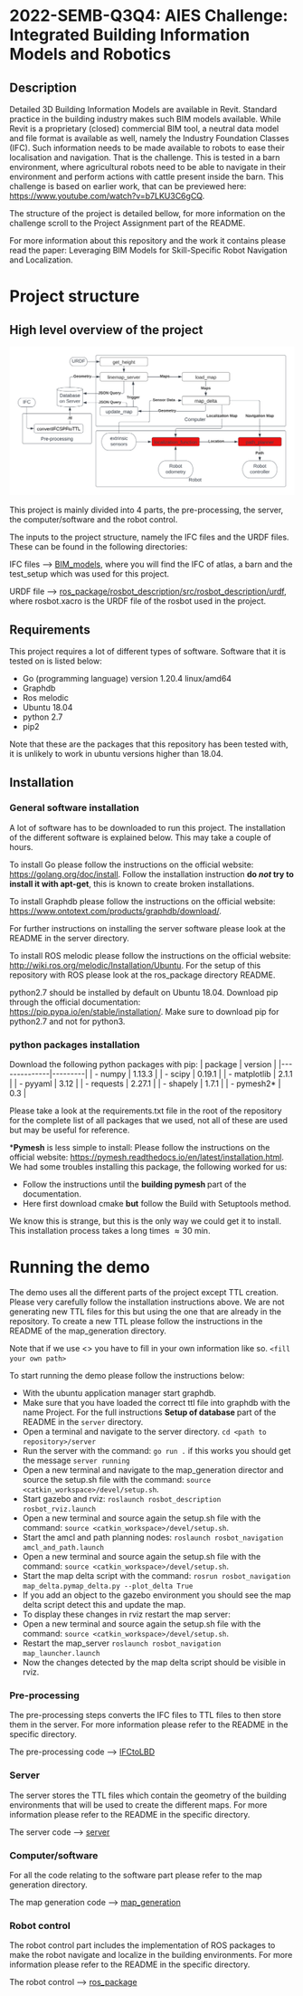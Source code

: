 # 2022-SEMB-Q3Q4: AIES Challenge: Integrated Building Information Models and Robotics



## Description

Detailed 3D Building Information Models are available in Revit. Standard practice in the building industry makes such BIM models available. While Revit is a proprietary (closed) commercial BIM tool, a neutral data model and file format is available as well, namely the Industry Foundation Classes (IFC). Such information needs to be made available to robots to ease their localisation and navigation. That is the challenge. This is tested in a barn environment, where agricultural robots need to be able to navigate in their environment and perform actions with cattle present inside the barn. This challenge is based on earlier work, that can be previewed here: https://www.youtube.com/watch?v=b7LKU3C6gCQ.

The structure of the project is detailed bellow, for more information on the challenge scroll to the Project Assignment part of the README.

For more information about this repository and the work it contains please read the paper: Leveraging BIM Models for Skill-Specific Robot Navigation and Localization.

# Project structure

## High level overview of the project

![diagram200.png](diagram200.png)


This project is mainly divided into 4 parts, the pre-processing, the server, the computer/software and the robot control.

The inputs to the project structure, namely the IFC files and the URDF files. 
These can be found in the following directories:

IFC files --> [BIM_models](BIM_models), where you will find the IFC of atlas, a barn and the test_setup which was used for this project.

URDF file --> [ros_package/rosbot_description/src/rosbot_description/urdf](ros_package/rosbot_description/src/rosbot_description/urdf), where rosbot.xacro is the URDF file of the rosbot used in the project. 

## Requirements
This  project requires a lot of different types of software. Software that it is tested on is listed below:
- Go (programming language) version 1.20.4 linux/amd64
- Graphdb
- Ros melodic
- Ubuntu 18.04
- python 2.7
- pip2 

Note that these are the packages that this repository has been tested with, it is unlikely to work in ubuntu versions higher than 18.04. 



## Installation

### General software installation
A lot of software has to be downloaded to run this project. The installation of the different software is explained below. This may take a couple of hours. 

To install Go please follow the instructions on the official website: https://golang.org/doc/install.  Follow the installation instruction 
<b>do <em>not</em> try to install it with apt-get</b>, this is known to create broken installations. 

To install Graphdb please follow the instructions on the official website: https://www.ontotext.com/products/graphdb/download/.

For further instructions on installing the server software please look at the README in the server directory. 

To install ROS melodic please follow the instructions on the official website: http://wiki.ros.org/melodic/Installation/Ubuntu.
For the setup of this repository with ROS please look at the ros_package directory README. 

python2.7 should be installed by default on Ubuntu 18.04. Download pip through the official documentation: https://pip.pypa.io/en/stable/installation/. Make sure to download pip for python2.7 and not for python3. 



### python packages installation
Download the following python packages with pip:
| package      | version |
|--------------|---------|
| - numpy      | 1.13.3  |
| - scipy      | 0.19.1  |
| - matplotlib | 2.1.1   |
| - pyyaml     | 3.12    |
| - requests   | 2.27.1  |
| - shapely    | 1.7.1   |
| - pymesh2*   | 0.3     |

Please take a look at the requirements.txt file in the root of the repository for the complete list of all packages that we used, not all of these are used but may be useful for reference.

*<b>Pymesh</b> is less simple to install: Please follow the instructions on the official website: https://pymesh.readthedocs.io/en/latest/installation.html. We had some troubles installing this package, the following worked for us:
- Follow the instructions until the <b> building pymesh </b> part of the documentation.
- Here first download cmake <b>but</b> follow the Build with Setuptools method. 

We know this is strange, but this is the only way we could get it to install. This installation process takes a long times $\approx 30$ min.



# Running the demo
The demo uses all the different parts of the project except TTL creation. Please very carefully follow the installation instructions above. We are not generating new TTL files for this but using the one that are already in the repository. To create a new TTL please follow the instructions in the README of the map_generation directory.

Note that if we use <> you have to fill in your own information like so. ``<fill your own path>``

To start running the demo please follow the instructions below:
- With the ubuntu application manager start graphdb. 
- Make sure that you have loaded the correct ttl file into graphdb with the name Project. For the full instructions <b> Setup of database </b> part of the README in the ``server`` directory.
- Open a terminal and navigate to the server directory.
 ``cd <path to repository>/server``
- Run the server with the command: ```go run .``` if this works you should get the message ``server running``
- Open a new terminal and navigate to the map_generation director 
and source the setup.sh file with the command: ``source <catkin_workspace>/devel/setup.sh``. 
- Start gazebo and rviz: ``roslaunch rosbot_description rosbot_rviz.launch``
- Open a new terminal and source again the setup.sh file with the command: ``source <catkin_workspace>/devel/setup.sh``.
- Start the amcl and path planning nodes:  ``roslaunch rosbot_navigation amcl_and_path.launch`` 
- Open a new terminal and source again the setup.sh file with the command: ``source <catkin_workspace>/devel/setup.sh``.
- Start the map delta script with the command: ``rosrun rosbot_navigation map_delta.pymap_delta.py --plot_delta True``
- If you add an object to the gazebo environment you should see the map delta script detect this and update the map.
- To display these changes in rviz restart the map server: 
- Open a new terminal and source again the setup.sh file with the command: ``source <catkin_workspace>/devel/setup.sh``.
- Restart the map_server ``roslaunch rosbot_navigation map_launcher.launch``
- Now the changes detected by the map delta script should be visible in rviz.






### Pre-processing

The pre-processing steps converts the IFC files to TTL files to then store them in the server. For more information please refer to the README in the specific directory.

The pre-processing code --> [IFCtoLBD](IFCtoLBD) 


### Server

The server stores the TTL files which contain the geometry of the building environments that will be used to create the different maps. For more information please refer to the README in the specific directory.

The server code --> [server](server)


### Computer/software
For all the code relating to the software part please refer to the map generation directory.

The map generation code --> [map_generation](map_generation)


### Robot control

The robot control part includes the implementation of ROS packages to make the robot navigate and localize in the building environments. For more information please refer to the README in the specific directory.

The robot control --> [ros_package](ros_package)


